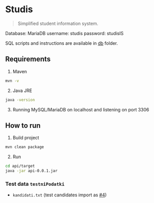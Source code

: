 # Studis

> Simplified student information system.

Database: MariaDB
username: studis
password: studisIS

SQL scripts and instructions are available in [db](./db) folder.

## Requirements
1. Maven
```bash
mvn -v
```

2. Java JRE
```bash
java -version
```

3. Running MySQL/MariaDB on localhost and listening on port 3306

## How to run
1. Build project
```bash
mvn clean package
```

2. Run
```bash
cd api/target
java -jar api-0.0.1.jar
```

### Test data `testniPodatki`

- `kandidati.txt` (test candidates import as [#4](https://github.com/primozH/studis-server/issues/4))
